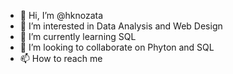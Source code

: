 - 👋 Hi, I’m @hknozata
- 👀 I’m interested in Data Analysis and Web Design
- 🌱 I’m currently learning SQL
- 💞️ I’m looking to collaborate on Phyton and SQL
- 📫 How to reach me 

<!---
hknozata/hknozata is a ✨ special ✨ repository because its `README.md` (this file) appears on your GitHub profile.
You can click the Preview link to take a look at your changes.
--->
